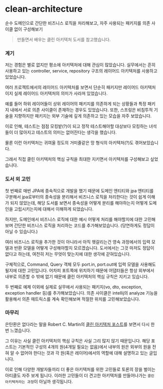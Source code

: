 # clean-architecture
순수 도메인으로 간단한 비즈니스 로직을 처리해보고, 자주 사용되는 패키지를 의존 사이클 없이 구성해보기

> 만들면서 배우는 클린 아키텍처 도서를 참고했습니다.

### 계기

저는 경험은 별로 없지만 평소에 아키텍처에 대해 관심이 많았습니다. 실무에서는 흔히 사용하고 있는 controller, service, repository 구조의 레이어드 아키텍처를 사용하고 있었습니다.

여러 프로젝트에서의 레이어드 아키텍처를 보면서 단순히 패키지만 레이어드 아키텍처이지 실제 레이어드 아키텍처의 의미가 사라져 있었습니다.

예를 들어 하위 레이어들이 상위 레이어의 패키지를 의존하게 되는 상황들과 특정 패키지 내에서 서로 의존 사이클이 존재하는 경우도 있었습니다. 
또한, 스프링은 비침투적 기술을 지향하지만 패키지는 외부 기술에 깊게 의존하고 있는 모습을 자주 보았습니다.

이로 인해, 테스트는 점점 모킹밭(?)이 되고 정작 테스트해야할 대상보다 모킹하는 녀석들이 더 많아지고 테스트의 의미는 없어진다는 생각을 했습니다.

물론 이런 아키텍처는 귀여울 정도의 거미줄같은 망 형식의 아키텍처(?)도 겪어보았습니다.

그래서 직접 클린 아키텍처의 핵심 규칙을 최대한 지키면서 아키텍처를 구성해보고 싶었습니다.


### 도서 외 고민

첫 번째로 매번 JPA에 종속적으로 개발을 했기 때문에 도메인 엔티티와 jpa 엔티티를 구분해서 jpa로부터의 종속성을 분리해서 비즈니스 로직을 처리한다는 것이 쉽게 이해가 되지 않았는데, 해당 도서를 보면서 종속성을 어떻게 분리를 해야하는지 어떻게 도메인을 고립시키는지에 대해서 이해하게 되었습니다. 

하지만, 도메인에서 비즈니스 로직에 대한 예시 어떻게 처리를 해야할지에 대한 고민해보며 간단한 비즈니스 로직을 처리하는 코드를 추가해보았습니다. (당연하게도 정답이 아닐 수 있습니다.)

여러 비즈니스 로직을 추가한 것이 아니라서 아직 헷갈리는건 영속 과정에서의 입력 모델과 반환 모델을 어떻게 구성해야할지 모르겠습니다. 도서에서는 그것 마저도 정답이 없다고 하는데, 여전히 저는 무엇이 맞는지에 대한 생각에 갇혀있습니다.

구체적으로, Command, Query 객체 모두 port.in, port.out에 입력 모델을 사용해도 될지에 대한 고민입니다. 어차피 포트쪽에 위치하기 때문에 어댑터들은 항상 외부에서 내부로 의존할 수 밖에 없기 때문에 클린 아키텍처의 핵심 규칙은 지키고 있습니다.

두 번째로 예제 이외에 실제로 실무에서 사용되는 패키지(vo, dto, exception, exception handler 등)를 추가해보았습니다. 의존 사이클은 intellij의 analyze 기능을 활용해서 의존 매트릭스를 계속 확인해보며 적절한 위치를 고민해보았습니다.


### 마무리

은탄환은 없다라는 말을 Robert C. Martin의 [클린 아키텍처 포스트](https://blog.cleancoder.com/uncle-bob/2012/08/13/the-clean-architecture.html)를 보면서 다시 한 번 느꼈습니다.

그 이유는 사실 클린 아키텍처의 핵심 규칙은 사실 그리 많지 않기 때문입니다. 해당 포스트는 기본적인 구성의 4개의 원(4개일 필요는 없음)에서 내부의 원은 외부의 원을 전혀 알 수 없어야 한다는 것과 각 원(혹은 레이어)에서의 역할에 대해 설명하고 있는 글입니다.

이로 인해 다양한 개발자들끼리 더 좋은 아키텍처를 위한 고민들로 토론의 장을 벌이는 아티클도 자주 보게 됩니다. 이러한 고민들이 더 견고한 아키텍처를 만들어나가는 `클린 아키텍처라는 과정`이 아닐까 생각됩니다.
